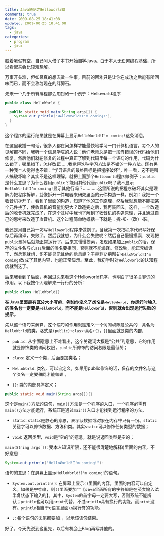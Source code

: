 ```yaml
---
title: Java随记之Helloworld篇
comments: true
date: 2009-08-25 18:41:08
updated: 2009-08-25 18:41:08
tags:
  - java
categories:
  - program
  - java
---
```


趁着暑假有空，自己问人借了本书开始自学Java。由于本人无任何编程基础，所以看起来会比较难理解。

万事开头难，但如果真的想去做一件事，目前的困难只是让你在成功之后能有所回味而已，而不会称为现在的绊脚石。

先来一个几乎所有编程都会用到的一个例子：Helloworld程序

```java
public class HelloWorld {

  public static void main(String args[]) {
    System.out.println("HelloWorld!I'm coming!");
  }
}
```

<!-- more -->

这个程序的运行结果就是在屏幕上显示`HelloWorld!I'm coming!`这条消息。

在这里我插一句话，很多人都在问怎样才能最快地学习一门计算机语言，每个人的见解都不同，我听一个信息学院的人说：他们老师总是把一段有错误的代码给他们修复，然后他们就在修复的过程中真正了解到代码里每一个语句的作用，代码为什么错了，哪里错了，怎样改正……我觉得这种学习方法是不错的一种方法。还有另一种我个人觉得也不错：“学习语言的最终目标是把程序破坏”，咋一看，这不是叫人搞破坏嘛？其实不是这样理解。就把上面那个`Helloworld`程序做例子：`public`是什么意思？为什么要用`public`？能用其他代替`public`吗？我不显示`HelloWorld!I'm coming!`显示其他行吗？…………这里所说的把程序破坏其实是理解为把程序拆解，就像拆开一件电器来研究里面的元件构造一样。例如：我把一个收音机拆开了，看到了里面的构造，知道了他的工作原理，然后我就想能不能把某个元件换了，使收音机的音量能更大？改造完之后，我再装回去。这样，一个改造后的收音机就完成了，在这个过程中我也了解到了收音机的构造原理，并且通过自己的思考来改造了收音机。这个过程简单地概括一下就是：拆-知-（改）-装。

我还是用自己第一次写`Helloworld`程序来做例子。当我第一次把程序代码写好保存后再编译，失败了。然后我就想，为什么会失败呢？然后自己慢慢摸索，发现把`public`删掉后就能正常运行了。后来又慢慢摸索，发现如果加上`public`的话，保存的文件名与`class`后面的类名要相同，否则就不能编译。修改后，能正常编译了，然后我就想，能不能显示其他的信息呢？于是我又把那句`HelloWorld!I'm coming!`改成了其他内容，也能正常显示。至此，我初学时对`Helloworld`的认知程度就到这了。

后来我看到了后面，再回过头来看这个Helloworld程序，也明白了很多关键词的作用。以下我按个人理解来一行行的分析：

```java
public class HelloWorld{}
```

**在Java里面是有区分大小写的，例如你定义了类名是`HelloWorld`，你运行时输入的类名也一定要是`HelloWorld`，而不能是`helloworld`，否则就会出现运行失败的提示。**

先从整个语句来解释，这个语句的作用就是定义一个访问权限是公共的、类名为`HelloWorld`的类，格式是`(public)+class+类名+{}`，`{}`里面就是类的内部。

+ `public`: 从字面意思上不难看出，这个关键词大概是“公共”的意思，它的作用就是修饰类的访问权限，`public`所修饰的访问权限是最低的；

+ `class`: 定义一个类，后面要加类名；

+ `HelloWorld`: 类名，可以自定义，如果用public修饰的话，保存的文件名与这个类名一定要相同才能编译；

+ `{}`: 类的内部具体定义；


```java
public static void main(String args[]){}
```

这个是`main()`方法的语句，`main()`方法是一个程序的入口，一个程序必需有`main()`方法才能运行，系统正是通过`main()`入口才能找到运行程序的方法。

+ `static`: `static`是静态的意思，表示该数据或对象在内存中只有一份。`static`关键字可以修饰数据、方法和类。其实`static`可以修饰任何类型的数据；

+ `void`: 返回类型，`void`是“空的”的意思，就是说返回类型是空的；

`main(String args[])`: 受本人知识所限，还不能很清楚地解释()里面的内容，不好意思；

```java
System.out.println("HelloWorld!I'm coming!");
```

语句的意思：在屏幕上显示`HelloWorld!I'm coming!`的语句。

+ `System.out.println()`: 在屏幕上显示`()`里面的内容，里面的内容可以自定义，如果是字符串，则`()`里面要加`""`【Java里面所有的字符都是在英文输入法半角状态下输入的】。其中，`System`的首字母一定要大写，否则系统不能辨认；`println`也可以用`print`代替，不过`println`具有换行的功能，而`print`没有。`println`相当于c语言里面`\n`换行符的功能。

+ `;`: 每个语句的末尾都要加`;`，以示该语句结束。

好了，今天先说到这里先，以后有机会上Blog再写其他的。

